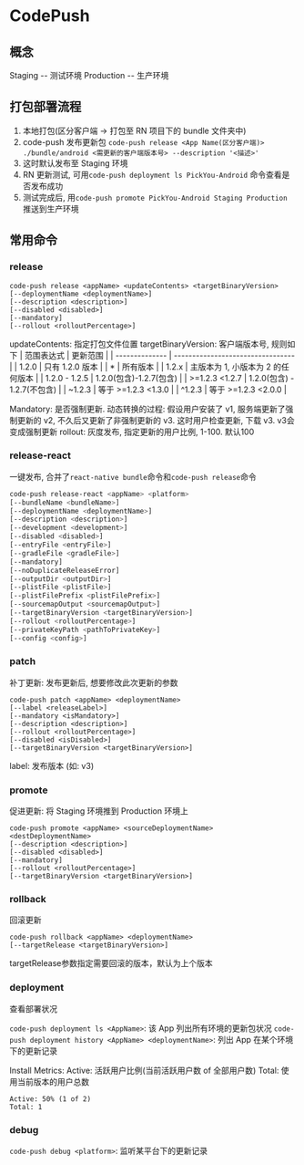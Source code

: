 # CodePush

## 概念

Staging -- 测试环境
Production -- 生产环境

## 打包部署流程

1. 本地打包(区分客户端 -> 打包至 RN 项目下的 bundle 文件夹中)
2. code-push 发布更新包 `code-push release <App Name(区分客户端)> ./bundle/android <需更新的客户端版本号> --description '<描述>'`
3. 这时默认发布至 Staging 环境
4. RN 更新测试, 可用`code-push deployment ls PickYou-Android` 命令查看是否发布成功
5. 测试完成后, 用`code-push promote PickYou-Android Staging Production` 推送到生产环境

## 常用命令

### release

```shell
code-push release <appName> <updateContents> <targetBinaryVersion>
[--deploymentName <deploymentName>]
[--description <description>]
[--disabled <disabled>]
[--mandatory]
[--rollout <rolloutPercentage>]
```

updateContents: 指定打包文件位置
targetBinaryVersion: 客户端版本号, 规则如下
| 范围表达式     | 更新范围                          |
| -------------- | --------------------------------- |
| 1.2.0          | 只有 1.2.0 版本                   |
| \*             | 所有版本                          |
| 1.2.x          | 主版本为 1, 小版本为 2 的任何版本 |
| 1.2.0 - 1.2.5  | 1.2.0(包含)-1.2.7(包含)           |
| >=1.2.3 <1.2.7 | 1.2.0(包含) - 1.2.7(不包含)       |
| ~1.2.3         | 等于 >=1.2.3 <1.3.0               |
| ^1.2.3         | 等于 >=1.2.3 <2.0.0               |

Mandatory: 是否强制更新. 动态转换的过程: 假设用户安装了 v1, 服务端更新了强制更新的 v2, 不久后又更新了非强制更新的 v3. 这时用户检查更新, 下载 v3. v3会变成强制更新
rollout: 灰度发布, 指定更新的用户比例, 1-100. 默认100

### release-react

一键发布, 合并了`react-native bundle`命令和`code-push release`命令

```bash
code-push release-react <appName> <platform>
[--bundleName <bundleName>]
[--deploymentName <deploymentName>]
[--description <description>]
[--development <development>]
[--disabled <disabled>]
[--entryFile <entryFile>]
[--gradleFile <gradleFile>]
[--mandatory]
[--noDuplicateReleaseError]
[--outputDir <outputDir>]
[--plistFile <plistFile>]
[--plistFilePrefix <plistFilePrefix>]
[--sourcemapOutput <sourcemapOutput>]
[--targetBinaryVersion <targetBinaryVersion>]
[--rollout <rolloutPercentage>]
[--privateKeyPath <pathToPrivateKey>]
[--config <config>]
```

### patch

补丁更新: 发布更新后, 想要修改此次更新的参数

```shell
code-push patch <appName> <deploymentName>
[--label <releaseLabel>]
[--mandatory <isMandatory>]
[--description <description>]
[--rollout <rolloutPercentage>]
[--disabled <isDisabled>]
[--targetBinaryVersion <targetBinaryVersion>]
```

label: 发布版本 (如: v3)

### promote

促进更新: 将 Staging 环境推到 Production 环境上

```shell
code-push promote <appName> <sourceDeploymentName> <destDeploymentName>
[--description <description>]
[--disabled <disabled>]
[--mandatory]
[--rollout <rolloutPercentage>]
[--targetBinaryVersion <targetBinaryVersion>]
```

### rollback

回滚更新

```shell
code-push rollback <appName> <deploymentName>
[--targetRelease <targetBinaryVersion>]
```

targetRelease参数指定需要回滚的版本，默认为上个版本

### deployment

查看部署状况

`code-push deployment ls <AppName>`: 该 App 列出所有环境的更新包状况
`code-push deployment history <AppName> <deploymentName>`: 列出 App 在某个环境下的更新记录

Install Metrics:
Active: 活跃用户比例(当前活跃用户数 of 全部用户数)
Total: 使用当前版本的用户总数

```shell
Active: 50% (1 of 2)
Total: 1
```

### debug

`code-push debug <platform>`: 监听某平台下的更新记录

